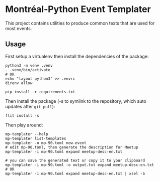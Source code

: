 Montréal-Python Event Templater
===============================

This project contains utilities to produce common texts that are used for most events.

## Usage
First setup a virtualenv then install the dependencies of the package:
```
python3 -m venv .venv
. .venv/bin/activate
# OR
echo "layout python3" >> .envrc
direnv allow
```

```
pip install -r requirements.txt
```

Then install the package (-s to symlink to the repository, which auto updates after 
`git pull`): 
```
flit install -s
```

Then play around:
```
mp-templater --help
mp-templater list-templates
mp-templater -o mp-90.toml new-event
# edit mp-90.toml, then generate the description for Meetup
mp-templater -i mp-90.toml expand meetup-desc-en.txt

# you can save the generated text or copy it to your clipboard
mp-templater -i mp-90.toml -o output.txt expand meetup-desc-en.txt
# OR
mp-templater -i mp-90.toml expand meetup-desc-en.txt | xsel -b
```
